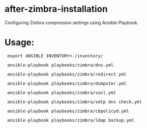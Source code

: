 # after-zimbra-installation
Configuring Zimbra compression settings using Ansible Playbook.

# Usage:
<pre> export ANSIBLE_INVENTORY=./inventory/ </pre>
<pre> ansible-playbook playbooks/zimbra/dns.yml </pre>
<pre> ansible-playbook playbooks/zimbra/redirect.yml </pre>
<pre> ansible-playbook playbooks/zimbra/dumpster.yml </pre>
<pre> ansible-playbook playbooks/zimbra/sasl.yml </pre>
<pre> ansible-playbook playbooks/zimbra/smtp_dns_check.yml </pre>
<pre> ansible-playbook playbooks/zimbra/cbpolicyd.yml </pre>
<pre> ansible-playbook playbooks/zimbra/ldap_backup.yml </pre>
